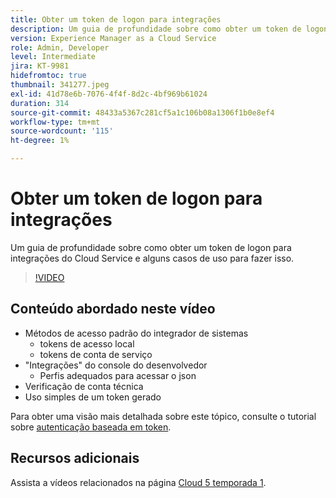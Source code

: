 ```yaml
---
title: Obter um token de logon para integrações
description: Um guia de profundidade sobre como obter um token de logon para integrações do Cloud Service e alguns casos de uso para fazer isso.
version: Experience Manager as a Cloud Service
role: Admin, Developer
level: Intermediate
jira: KT-9981
hidefromtoc: true
thumbnail: 341277.jpeg
exl-id: 41d78e6b-7076-4f4f-8d2c-4bf969b61024
duration: 314
source-git-commit: 48433a5367c281cf5a1c106b08a1306f1b0e8ef4
workflow-type: tm+mt
source-wordcount: '115'
ht-degree: 1%

---
```


# Obter um token de logon para integrações

Um guia de profundidade sobre como obter um token de logon para integrações do Cloud Service e alguns casos de uso para fazer isso.

>[!VIDEO](https://video.tv.adobe.com/v/341277?quality=12&learn=on)

## Conteúdo abordado neste vídeo

+ Métodos de acesso padrão do integrador de sistemas
   + tokens de acesso local
   + tokens de conta de serviço
+ &quot;Integrações&quot; do console do desenvolvedor
   + Perfis adequados para acessar o json
+ Verificação de conta técnica
+ Uso simples de um token gerado

Para obter uma visão mais detalhada sobre este tópico, consulte o tutorial sobre [autenticação baseada em token](/help/headless-tutorial/authentication/overview.md).

## Recursos adicionais

Assista a vídeos relacionados na página [Cloud 5 temporada 1](cloud5-season-1.md).
